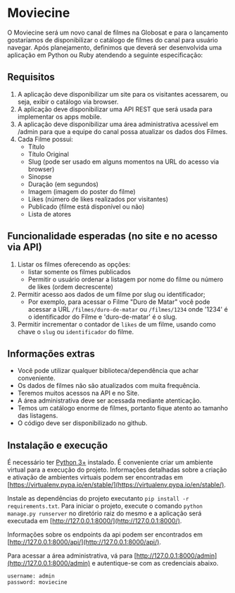 # Moviecine

O Moviecine será um novo canal de filmes na Globosat e para o lançamento
gostaríamos de disponibilizar o catálogo de filmes do canal para usuário
navegar. Após planejamento, definimos que deverá ser desenvolvida uma
aplicação em Python ou Ruby atendendo a seguinte especificação:

## Requisitos
1. A aplicação deve disponibilizar um site para os visitantes acessarem, ou
seja, exibir o catálogo via browser.
2. A aplicação deve disponibilizar uma API REST que será usada para
implementar os apps mobile.
3. A aplicação deve disponibilizar uma área administrativa acessível
em /admin para que a equipe do canal possa atualizar os dados dos Filmes.
4. Cada Filme possui:
    * Título
    * Título Original
    * Slug (pode ser usado em alguns momentos na URL do acesso via browser)
    * Sinopse
    * Duração (em segundos)
    * Imagem (imagem do poster do filme)
    * Likes (número de likes realizados por visitantes)
    * Publicado (filme está disponível ou não)
    * Lista de atores
    
## Funcionalidade esperadas (no site e no acesso via API)
1. Listar os filmes oferecendo as opções:
    * listar somente os filmes publicados
    * Permitir o usuário ordenar a listagem por nome do filme ou número de likes (ordem decrescente)
2. Permitir acesso aos dados de um filme por slug ou identificador;
    * Por exemplo, para acessar o Filme "Duro de Matar" você pode acessar a URL `/filmes/duro-de-matar` ou `/filmes/1234` 
    onde '1234' é o identificador do Filme e 'duro-de-matar' é o slug.
3. Permitir incrementar o contador de `likes` de um filme, usando como chave o `slug` ou `identificador` do filme.

## Informações extras
- Você pode utilizar qualquer biblioteca/dependência que achar conveniente.
- Os dados de filmes não são atualizados com muita frequência.
- Teremos muitos acessos na API e no Site.
- A área administrativa deve ser acessada mediante atenticação.
- Temos um catálogo enorme de filmes, portanto fique atento ao tamanho das listagens.
- O código deve ser disponibilizado no github.

## Instalação e execução

É necessário ter [Python 3+](https://www.python.org/) instalado. É conveniente criar um ambiente virtual para a execução
do projeto. Informações detalhadas sobre a criação e ativação de ambientes virtuais podem ser encontradas em 
[https://virtualenv.pypa.io/en/stable/](https://virtualenv.pypa.io/en/stable/).

Instale as dependências do projeto executanto `pip install -r requirements.txt`. Para iniciar o projeto, execute o comando
`python manage.py runserver` no diretório raiz do mesmo e a aplicação será executada em [http://127.0.0.1:8000/](http://127.0.0.1:8000/).

Informações sobre os endpoints da api podem ser encontrados em [http://127.0.0.1:8000/api/](http://127.0.0.1:8000/api/).

Para acessar a área administrativa, vá para [http://127.0.0.1:8000/admin](http://127.0.0.1:8000/admin) e autentique-se com
as credenciais abaixo.

```
username: admin
password: moviecine
```